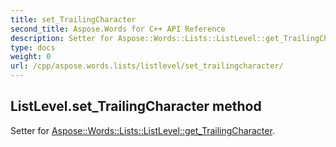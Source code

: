 ```yaml
---
title: set_TrailingCharacter
second_title: Aspose.Words for C++ API Reference
description: Setter for Aspose::Words::Lists::ListLevel::get_TrailingCharacter. 
type: docs
weight: 0
url: /cpp/aspose.words.lists/listlevel/set_trailingcharacter/
---
```

## ListLevel.set_TrailingCharacter method


Setter for [Aspose::Words::Lists::ListLevel::get_TrailingCharacter](./get_trailingcharacter/).

